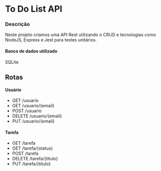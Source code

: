 # To Do List API

### Descrição
Neste projeto criamos uma API Rest utilizando o CRUD e tecnologias como NodeJS, Express e Jest para testes unitários.

#### Banco de dados utilizado
SQLite

## Rotas

#### Usuário
* GET     /usuario
* GET     /usuario/{email}
* POST    /usuario
* DELETE  /usuario/{email}
* PUT     /usuario/{email}

#### Tarefa
* GET     /tarefa
* GET     /tarefa/{status}
* POST    /tarefa
* DELETE  /tarefa/{titulo}
* PUT     /tarefa/{titulo}